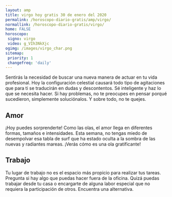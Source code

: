 ```yaml
---
layout: amp
title: virgo hoy gratis 30 de enero del 2020 
permalink: /horoscopo-diario-gratis/amp/virgo/
normallink: /horoscopo-diario-gratis/virgo/
home: FALSE
horoscopo:
 signo: virgo
 video: g_VIh3NkXjc
ogimg: /images/virgo_char.png
sitemap:
 priority: 1
 changefreq: 'daily'
---
```



Sentirás la necesidad de buscar una nueva manera de actuar en tu vida profesional. Hoy la configuración celestial causará todo tipo de agitaciones que para ti se traducirán en dudas y descontentos. Sé inteligente y haz lo que se necesita hacer. Si hay problemas, no te preocupes en pensar porqué sucedieron, simplemente soluciónalos. Y sobre todo, no te quejes.

## Amor

¡Hoy puedes sorprenderte! Como las olas, el amor llega en diferentes formas, tamaños e intensidades. Esta semana, no tengas miedo de desempolvar esa tabla de surf que ha estado oculta a la sombra de las nuevas y radiantes mareas. ¡Verás cómo es una ola gratificante!

## Trabajo

Tu lugar de trabajo no es el espacio más propicio para realizar tus tareas. Pregunta si hay algo que puedas hacer fuera de la oficina. Quizá puedas trabajar desde tu casa o encargarte de alguna labor especial que no requiera la participación de otros. Encuentra una alternativa.